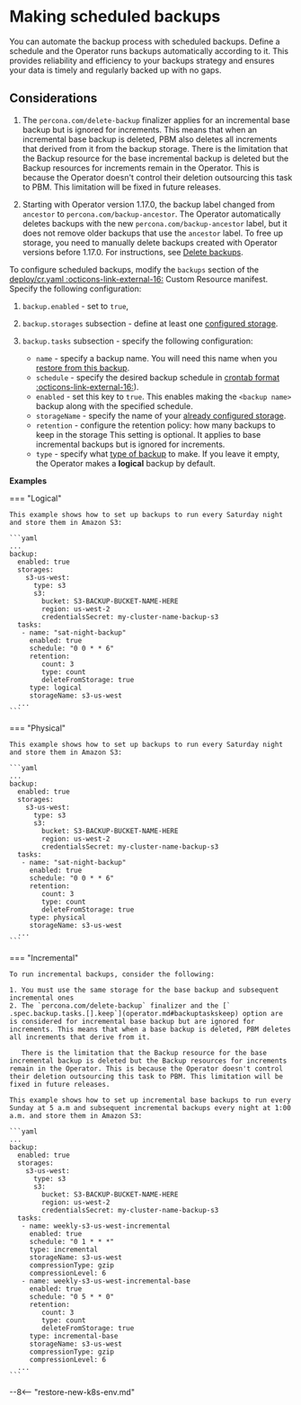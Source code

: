 # Making scheduled backups

You can automate the backup process with scheduled backups. Define a schedule and the Operator runs backups automatically according to it. This provides reliability and efficiency to your backups strategy and ensures your data is timely and regularly backed up with no gaps.

## Considerations

1. The `percona.com/delete-backup` finalizer applies for an incremental base backup but is ignored for increments. This means that when an incremental base backup is deleted, PBM also deletes all increments that derived from it from the backup storage. There is the limitation that the Backup resource for the base incremental backup is deleted but the Backup resources for increments remain in the Operator. This is because the Operator doesn't control their deletion outsourcing this task to PBM. This limitation will be fixed in future releases.

2. Starting with Operator version 1.17.0, the backup label changed from `ancestor` to `percona.com/backup-ancestor`. The Operator automatically deletes backups with the new `percona.com/backup-ancestor` label, but it does not remove older backups that use the `ancestor` label. To free up storage, you need to manually delete backups created with Operator versions before 1.17.0. For instructions, see [Delete backups](backups-delete.md).

To configure scheduled backups, modify the `backups` section of the [deploy/cr.yaml  :octicons-link-external-16:](https://github.com/percona/percona-server-mongodb-operator/blob/main/deploy/cr.yaml) Custom Resource manifest. Specify the following configuration:

1. `backup.enabled` - set to `true`,
2. `backup.storages` subsection - define at least one [configured storage](backups-storage.md).
3. `backup.tasks` subsection - specify the following configuration:

    * `name` - specify a backup name. You will need this name when you [restore from this backup](backups-restore.md).
    * `schedule` - specify the desired backup schedule in [crontab format  :octicons-link-external-16:](https://en.wikipedia.org/wiki/Cron)).
    * `enabled` - set this key to `true`. This enables making the `<backup name>` backup along with the specified schedule.
    * `storageName` - specify the name of your [already configured storage](backups-storage.md).
    * `retention` - configure the retention policy: how many backups to keep in the storage This setting is optional. It applies to base incremental backups but is ignored for increments.
    * `type` - specify what [type of backup](backups.md#backup-types) to make. If you leave it empty, the Operator makes a **logical** backup by default.



**Examples**

=== "Logical"    

    This example shows how to set up backups to run every Saturday night and store them in Amazon S3:

    ```yaml
    ...
    backup:
      enabled: true
      storages:
        s3-us-west:
          type: s3
          s3:
            bucket: S3-BACKUP-BUCKET-NAME-HERE
            region: us-west-2
            credentialsSecret: my-cluster-name-backup-s3
      tasks:
       - name: "sat-night-backup"
         enabled: true
         schedule: "0 0 * * 6"
         retention:
            count: 3
            type: count
            deleteFromStorage: true
         type: logical
         storageName: s3-us-west
      ...
    ```

=== "Physical"    
    
    This example shows how to set up backups to run every Saturday night and store them in Amazon S3:

    ```yaml
    ...
    backup:
      enabled: true
      storages:
        s3-us-west:
          type: s3
          s3:
            bucket: S3-BACKUP-BUCKET-NAME-HERE
            region: us-west-2
            credentialsSecret: my-cluster-name-backup-s3
      tasks:
       - name: "sat-night-backup"
         enabled: true
         schedule: "0 0 * * 6"
         retention:
            count: 3
            type: count
            deleteFromStorage: true
         type: physical
         storageName: s3-us-west
      ...
    ```

=== "Incremental"  

    To run incremental backups, consider the following: 

    1. You must use the same storage for the base backup and subsequent incremental ones
    2. The `percona.com/delete-backup` finalizer and the [` .spec.backup.tasks.[].keep`](operator.md#backuptaskskeep) option are is considered for incremental base backup but are ignored for increments. This means that when a base backup is deleted, PBM deletes all increments that derive from it.

       There is the limitation that the Backup resource for the base incremental backup is deleted but the Backup resources for increments remain in the Operator. This is because the Operator doesn't control their deletion outsourcing this task to PBM. This limitation will be fixed in future releases.

    This example shows how to set up incremental base backups to run every Sunday at 5 a.m and subsequent incremental backups every night at 1:00 a.m. and store them in Amazon S3:  

    ```yaml
    ...
    backup:
      enabled: true
      storages:
        s3-us-west:
          type: s3
          s3:
            bucket: S3-BACKUP-BUCKET-NAME-HERE
            region: us-west-2
            credentialsSecret: my-cluster-name-backup-s3
      tasks:
       - name: weekly-s3-us-west-incremental
         enabled: true
         schedule: "0 1 * * *"
         type: incremental
         storageName: s3-us-west
         compressionType: gzip
         compressionLevel: 6
       - name: weekly-s3-us-west-incremental-base
         enabled: true
         schedule: "0 5 * * 0"
         retention:
            count: 3
            type: count
            deleteFromStorage: true
         type: incremental-base
         storageName: s3-us-west
         compressionType: gzip
         compressionLevel: 6
      ...
    ```

--8<-- "restore-new-k8s-env.md"